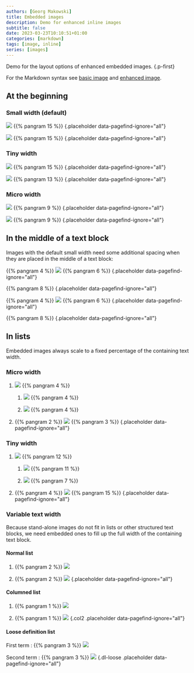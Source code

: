 ```yaml
---
authors: [Georg Makowski]
title: Embedded images
description: Demo for enhanced inline images
subtitle: false
date: 2023-03-23T10:10:51+01:00 
categories: [markdown]
tags: [image, inline]
series: [images]
---
```


Demo for the layout options of enhanced embedded images.
{.p-first}
<!--more-->

For the Markdown syntax see [basic image](https://perplex.desider.at/doc/basic/image) and [enhanced image](https://perplex.desider.at/doc/improved/image/syntax).

## At the beginning

### Small width (default)

![](small-left?anchor=Center) {{% pangram 15 %}}
{.placeholder data-pagefind-ignore="all"}

![](small-right) {{% pangram 15 %}}
{.placeholder data-pagefind-ignore="all"}

### Tiny width

![](tiny-left) {{% pangram 15 %}}
{.placeholder data-pagefind-ignore="all"}

![](tiny-right) {{% pangram 13 %}}
{.placeholder data-pagefind-ignore="all"}

### Micro width

![](micro) {{% pangram 9 %}}
{.placeholder data-pagefind-ignore="all"} 

![](micro?ph=right) {{% pangram 9 %}}
{.placeholder data-pagefind-ignore="all"}

## In the middle of a text block

Images with the default small width need some additional spacing when they are placed in the middle of a text block:

{{% pangram 4 %}} ![](small-left?pv=middle) {{% pangram 6 %}}
{.placeholder data-pagefind-ignore="all"}

{{% pangram 8 %}}
{.placeholder data-pagefind-ignore="all"}

{{% pangram 4 %}} ![](small-right?pv=middle) {{% pangram 6 %}}
{.placeholder data-pagefind-ignore="all"}

{{% pangram 8 %}}
{.placeholder data-pagefind-ignore="all"}

## In lists

Embedded images always scale to a fixed percentage of the containing text width.

### Micro width

1. ![](micro) {{% pangram 4 %}}

   1. ![](micro?posh=right) {{% pangram 4 %}}

   2. ![](micro) {{% pangram 4 %}}

2. {{% pangram 2 %}} ![](micro?posh=right) {{% pangram 3 %}}
{.placeholder data-pagefind-ignore="all"}

### Tiny width

1. ![](tiny-left.yaml) {{% pangram 12 %}}

   1. ![](tiny-right) {{% pangram 11 %}}

   2. ![](tiny-left) {{% pangram 7 %}}

2. {{% pangram 4 %}} ![](tiny-right?posv=middle) {{% pangram 15 %}}
{.placeholder data-pagefind-ignore="all"}

### Variable text width

Because stand-alone images do not fit in lists or other structured text blocks, we need embedded ones to fill up the full width of the containing text block.

#### Normal list

1. {{% pangram 2 %}} ![](textvar1)

2. {{% pangram 2 %}} ![](textvar2)
{.placeholder data-pagefind-ignore="all"}

#### Columned list

1. {{% pangram 1 %}} ![](textvar1)

2. {{% pangram 1 %}} ![](textvar2)
{.col2 .placeholder data-pagefind-ignore="all"}

#### Loose definition list

First term
: {{% pangram 3 %}} ![](textvar1)

Second term
: {{% pangram 3 %}} ![](textvar2)
{.dl-loose .placeholder data-pagefind-ignore="all"}
